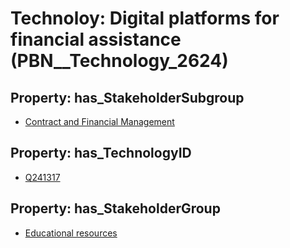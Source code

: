 # Technoloy: __Digital platforms for financial assistance__ (PBN__Technology_2624)

## Property: has_StakeholderSubgroup

* [Contract and Financial Management](PBN__TechSubgroup_176)

## Property: has_TechnologyID

* [Q241317](Q241317)

## Property: has_StakeholderGroup

* [Educational resources](PBN__TechGroup_11)

